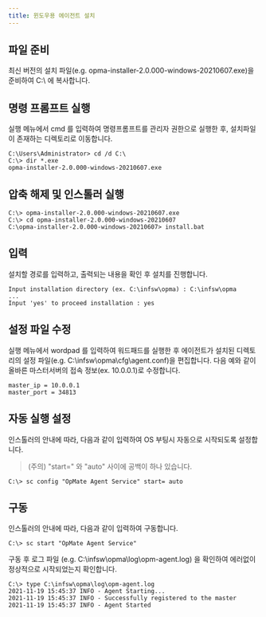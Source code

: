 ```yaml
---
title: 윈도우용 에이전트 설치
---
```


## 파일 준비

최신 버전의 설치 파일(e.g. opma-installer-2.0.000-windows-20210607.exe)을 준비하여 C:\ 에 복사합니다.

## 명령 프롬프트 실행

실행 메뉴에서 cmd 를 입력하여 명령프롬프트를 관리자 권한으로 실행한 후, 설치파일이 존재하는 디렉토리로 이동합니다.

```
C:\Users\Administrator> cd /d C:\
C:\> dir *.exe
opma-installer-2.0.000-windows-20210607.exe
```

## 압축 해제 및 인스톨러 실행

```
C:\> opma-installer-2.0.000-windows-20210607.exe
C:\> cd opma-installer-2.0.000-windows-20210607
C:\opma-installer-2.0.000-windows-20210607> install.bat
```

## 입력

설치할 경로를 입력하고, 출력되는 내용을 확인 후 설치를 진행합니다.

```
Input installation directory (ex. C:\infsw\opma) : C:\infsw\opma
...
Input 'yes' to proceed installation : yes
```

## 설정 파일 수정

실행 메뉴에서 wordpad 를 입력하여 워드패드를 실행한 후 에이전트가 설치된 디렉토리의 설정 파일(e.g. C:\infsw\opma\cfg\agent.conf)을 편집합니다.
다음 예와 같이 올바른 마스터서버의 접속 정보(ex. 10.0.0.1)로 수정합니다.

```
master_ip = 10.0.0.1
master_port = 34813
```

## 자동 실행 설정

인스톨러의 안내에 따라, 다음과 같이 입력하여 OS 부팅시 자동으로 시작되도록 설정합니다.

> (주의) "start=" 와 "auto" 사이에 공백이 하나 있습니다.

```
C:\> sc config "OpMate Agent Service" start= auto
```

## 구동

인스톨러의 안내에 따라, 다음과 같이 입력하여 구동합니다.

```
C:\> sc start "OpMate Agent Service"
```

구동 후 로그 파일 (e.g. C:\infsw\opma\log\opm-agent.log) 을 확인하여 에러없이 정상적으로 시작되었는지 확인합니다.

```
C:\> type C:\infsw\opma\log\opm-agent.log
2021-11-19 15:45:37 INFO - Agent Starting...
2021-11-19 15:45:37 INFO - Successfully registered to the master
2021-11-19 15:45:37 INFO - Agent Started
```
